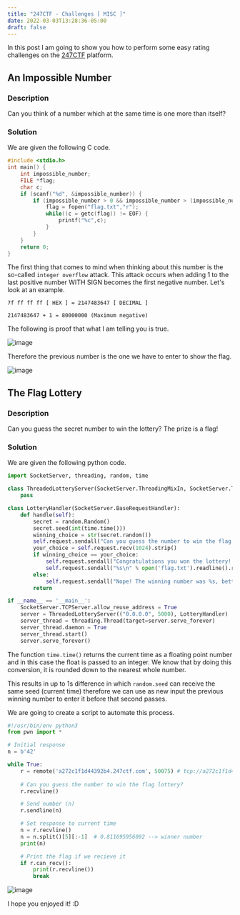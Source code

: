 ```yaml
---
title: "247CTF - Challenges [ MISC ]"
date: 2022-03-03T13:28:36-05:00
draft: false
---
```


In this post I am going to show you how to perform some easy rating challenges on the [247CTF](https://247ctf.com/dashboard) platform.

## An Impossible Number

### Description

Can you think of a number which at the same time is one more than itself?

### Solution

We are given the following C code.

```c
#include <stdio.h>
int main() {
    int impossible_number;
    FILE *flag;
    char c;
    if (scanf("%d", &impossible_number)) {
        if (impossible_number > 0 && impossible_number > (impossible_number + 1)) {
            flag = fopen("flag.txt","r");
            while((c = getc(flag)) != EOF) {
                printf("%c",c);
            }
        }
    }
    return 0;
}
```

The first thing that comes to mind when thinking about this number is the so-called `integer overflow` attack. This attack occurs when adding 1 to the last positive number WITH SIGN becomes the first negative number. Let's look at an example.

```
7f ff ff ff [ HEX ] = 2147483647 [ DECIMAL ]

2147483647 + 1 = 80000000 (Maximum negative)
```

The following is proof that what I am telling you is true.

![image](https://user-images.githubusercontent.com/88755387/156632035-4175768b-3476-4bc2-a5fb-330b25cc42d2.png)

Therefore the previous number is the one we have to enter to show the flag.

![image](https://user-images.githubusercontent.com/88755387/156633679-43b37baa-1c30-4a4f-865b-8ce1f42bc96e.png)

## The Flag Lottery

### Description

Can you guess the secret number to win the lottery? The prize is a flag!

### Solution

We are given the following python code.

```python
import SocketServer, threading, random, time

class ThreadedLotteryServer(SocketServer.ThreadingMixIn, SocketServer.TCPServer):
    pass

class LotteryHandler(SocketServer.BaseRequestHandler):
    def handle(self):
        secret = random.Random()
        secret.seed(int(time.time()))
        winning_choice = str(secret.random())
        self.request.sendall("Can you guess the number to win the flag lottery?\n")
        your_choice = self.request.recv(1024).strip()
        if winning_choice == your_choice:
            self.request.sendall("Congratulations you won the lottery! Have a flag!\n")
            self.request.sendall("%s\n" % open('flag.txt').readline().rstrip())
        else:
            self.request.sendall("Nope! The winning number was %s, better luck next time!\n" % winning_choice)
        return

if __name__ == '__main__':
    SocketServer.TCPServer.allow_reuse_address = True
    server = ThreadedLotteryServer(("0.0.0.0", 5000), LotteryHandler)
    server_thread = threading.Thread(target=server.serve_forever)
    server_thread.daemon = True
    server_thread.start()
    server.serve_forever()
```

The function `time.time()` returns the current time as a floating point number and in this case the float is passed to an integer. We know that by doing this conversion, it is rounded down to the nearest whole number.

This results in up to 1s difference in which `random.seed` can receive the same seed (current time) therefore we can use as new input the previous winning number to enter it before that second passes.

We are going to create a script to automate this process.

```python
#!/usr/bin/env python3
from pwn import *

# Initial response
n = b'42'

while True:
    r = remote('a272c1f1d44392b4.247ctf.com', 50075) # tcp://a272c1f1d44392b4.247ctf.com:50075
    
    # Can you guess the number to win the flag lottery?
    r.recvline()

    # Send number (n)
    r.sendline(n)

    # Set response to current time
    n = r.recvline()
    n = n.split()[5][:-1]  # 0.811695956092 --> winner number
    print(n)

    # Print the flag if we recieve it
    if r.can_recv():
        print(r.recvline())
        break
```

![image](https://user-images.githubusercontent.com/88755387/156637228-927884d5-c5ad-4b24-b48b-53b0714acde9.png)

I hope you enjoyed it! :D